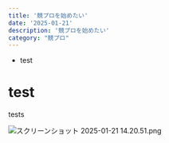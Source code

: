 ```yaml
---
title: '競プロを始めたい'
date: '2025-01-21'
description: '競プロを始めたい'
category: "競プロ"
---
```



- test

# test

tests

![スクリーンショット 2025-01-21 14.20.51.png](https://prod-files-secure.s3.us-west-2.amazonaws.com/d7642656-bf10-419a-ad09-aa604e50f9b0/64f61289-3935-4767-ab8a-44bfa16ac711/%E3%82%B9%E3%82%AF%E3%83%AA%E3%83%BC%E3%83%B3%E3%82%B7%E3%83%A7%E3%83%83%E3%83%88_2025-01-21_14.20.51.png)